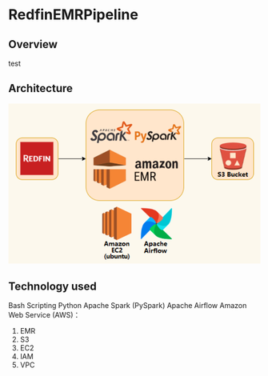 # RedfinEMRPipeline

## Overview
test

## Architecture
<img src="Redfin-Architecture.png">

## Technology used
Bash Scripting
Python
Apache Spark (PySpark)
Apache Airflow
Amazon Web Service (AWS)： 
1. EMR
2. S3
3. EC2 
4. IAM 
5. VPC

